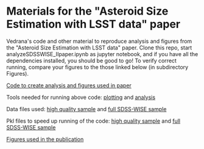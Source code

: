 # Materials for the "Asteroid Size Estimation with LSST data" paper
Vedrana's code and other material to reproduce analysis and figures from the "Asteroid Size Estimation with LSST data" paper.
Clone this repo, start analyzeSDSSWISE_IIpaper.ipynb as jupyter notebook, and if you have all the dependencies installed, you should be good to go!
To verify correct running, compare your figures to the those linked below (in subdirectory Figures).

[Code to create analysis and figures used in paper](https://github.com/ivezicV/2share/blob/master/AsteroidPaper/analyzeSDSSWISE_IIpaper.ipynb)

Tools needed for running above code: [plotting](https://github.com/ivezicV/2share/blob/master/AsteroidPaper/plottingTools.py) and [analysis](https://github.com/ivezicV/2share/blob/master/AsteroidPaper/analysisTools.py)

Data files used: [high quality sample](https://github.com/ivezicV/2share/blob/master/AsteroidPaper/data/fig15_data.csv) and [full SDSS-WISE sample](https://github.com/ivezicV/2share/blob/master/AsteroidPaper/data/MOC_W3.csv)

Pkl files to speed up running of the code: [high quality sample](https://github.com/ivezicV/2share/blob/master/AsteroidPaper/XD_toy_11percpV2percColors.pkl) and [full SDSS-WISE sample](https://github.com/ivezicV/2share/blob/master/AsteroidPaper/XD_toy_fullSDSSWISE.pkl)

[Figures used in the publication](https://github.com/ivezicV/2share/tree/master/AsteroidPaper/Figures)
